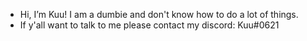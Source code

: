 - Hi, I’m Kuu! I am a dumbie and don't know how to do a lot of things.
- If y'all want to talk to me please contact my discord: Kuu#0621

